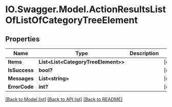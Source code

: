 # IO.Swagger.Model.ActionResultsListOfListOfCategoryTreeElement
## Properties

Name | Type | Description | Notes
------------ | ------------- | ------------- | -------------
**Items** | **List&lt;List&lt;CategoryTreeElement&gt;&gt;** |  | [optional] 
**IsSuccess** | **bool?** |  | [optional] 
**Messages** | **List&lt;string&gt;** |  | [optional] 
**ErrorCode** | **int?** |  | [optional] 

[[Back to Model list]](../README.md#documentation-for-models) [[Back to API list]](../README.md#documentation-for-api-endpoints) [[Back to README]](../README.md)

